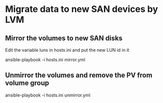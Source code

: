 # Migrate data to new SAN devices by LVM



## Mirror the volumes to new SAN disks
Edit the variable luns in hosts.ini and put the new LUN id in it

ansible-playbook -i hosts.ini mirror.yml

## Unmirror the volumes and remove the PV from volume group

ansible-playbook -i hosts.ini unmirror.yml
